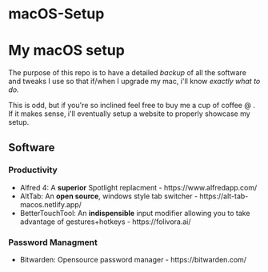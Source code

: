 # macOS-Setup

<h1>My macOS setup</h1>

The purpose of this repo is to have a detailed *backup* of all the software and tweaks I use so that if/when I upgrade my mac, i'll know *exactly what to do.*

This is odd, but if you're so inclined feel free to buy me a cup of coffee @ .
If it makes sense, i'll eventually setup a website to properly showcase my setup.

<h2>Software</h2>

<h3>Productivity</h3>
<ul>
  <li>Alfred 4: A <b>superior</b> Spotlight replacment - https://www.alfredapp.com/</li>
  <li>AltTab: An <b>open source</b>, windows style tab switcher - https://alt-tab-macos.netlify.app/</li>
  <li>BetterTouchTool: An <b>indispensible</b> input modifier allowing you to take advantage of gestures+hotkeys - https://folivora.ai/</li>
  </ul>
  
 <h3>Password Managment</h3>
  <ul>
  <li>Bitwarden: Opensource password manager - https://bitwarden.com/</li>
  </ul>
